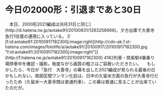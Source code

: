 # 今日の2000形：引退まであと30日

<div class="section">　本日、2000形2021編成は[8月31日と同じ](http://d.hatena.ne.jp/aotake91/20100831/1283256666)、夕方出庫で大善寺急行1往復の運用に入っている。 [![f:id:aotake91:20100917182300j:image:right](http://cdn-ak.f.st-hatena.com/images/fotolife/a/aotake91/20100917/20100917182300.jpg "f:id:aotake91:20100917182300j:image:right")](http://f.hatena.ne.jp/aotake91/20100917182300) 4182列車・筑紫駅4番乗り場停車中を確認・撮影。毎度ながら画質の粗さはご容赦いただきたい。 　もしかしたら、今日が「急行　大善寺」の幕を出した2021編成が見られる最後の日かもしれない。南部区間ワンマン化前は、日中の久留米方面の急行が大善寺行だったため（久留米〜大善寺間は普通列車）、この幕は普通に見ることが出来ていたのだが。</div>
